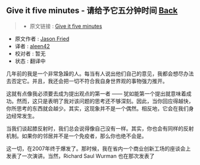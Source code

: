## Give it five minutes - 请给予它五分钟时间 [**Back**](./../translation.md)

> * 原文链接 : [Give it five minutes](https://signalvnoise.com/posts/3124-give-it-five-minutes)
* 原文作者 : [Jason Fried](https://signalvnoise.com/writers/jf)
* 译者 : [aleen42](https://github.com/aleen42) 
* 校对者 : 暂无
* 状态 : 翻译中

几年前的我是一个非常急躁的人。每当有人说出他们自己的意见，我都会想尽办法去否定它。并且，我还会把一切不符合我自身世界观的事物强力推开。

这就有点像我必须要去成为提出观点的第一者 —— 犹如能第一个提出就意味着成功。然而，这只是表明了我对该问题的思考还不够深刻。因此，当你回应得越快，你所思考的东西就会越少。其实，这现象并不是一个偶然。相反地，它会在我们身边经常发生。

当我们谈起膝反射时，我们总会说得像自己没有一样。其实，你也会有同样的反射机制。如果你的邻居并不是一个免疫者，那么你也绝不会是。

这一切，在2007年终于爆发了。那时候，我在省内一个商业创新工场的座谈会上发表了一次演讲。当然，Richard Saul Wurman 也在那次发表了